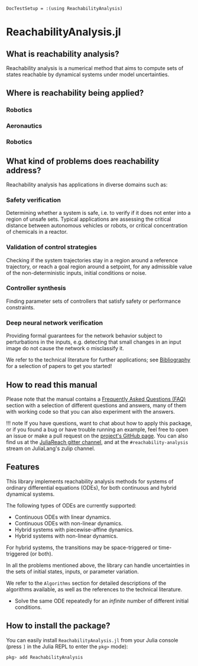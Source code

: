 ```@meta
DocTestSetup = :(using ReachabilityAnalysis)
```

# ReachabilityAnalysis.jl

## What is reachability analysis?

Reachability analysis is a numerical method that aims to compute sets of states
reachable by dynamical systems under model uncertainties.

## Where is reachability being applied?

### Robotics



### Aeronautics



### Robotics


## What kind of problems does reachability address?

Reachability analysis has applications in diverse domains such as:

### Safety verification

Determining whether a system is safe, i.e. to verify
if it does not enter into a region of unsafe sets. Typical applications are
assessing the critical distance between autonomous vehicles or robots, or critical
concentration of chemicals in a reactor.

### Validation of control strategies

Checking if the system trajectories stay in a region around a reference trajectory, or reach a goal region around a setpoint,
for any admissible value of the non-deterministic inputs, initial conditions
or noise.

### Controller synthesis

Finding parameter sets of controllers that satisfy safety or performance constraints.

### Deep neural network verification

Providing formal guarantees for the network behavior subject to perturbations in the inputs, e.g. detecting that small changes in an input image do not cause the network o misclassify it.

We refer to the technical literature for further applications; see [Bibliography](@ref) for a selection of papers to get you started!


## How to read this manual

Please note that the manual contains a [Frequently Asked Questions (FAQ)](https://juliareach.github.io/ReachabilityAnalysis.jl/dev/man/faq/) section with a selection of different questions and answers, many of them
with working code so that you can also experiment with the answers.

!!! note
    If you have questions, want to chat about how to apply this package, or if you found a bug or have trouble running an example, feel free to open an issue or make a pull request on the [project's GitHub page](https://github.com/mforets/ReachabilityAnalysis.jl). You can also find us at the [JuliaReach gitter channel](https://gitter.im/JuliaReach/Lobby?utm_source=badge&utm_medium=badge&utm_campaign=pr-badge&utm_content=badge), and at the `#reachability-analysis` stream on JuliaLang's zulip channel.

## Features

This library implements reachability analysis methods for systems of ordinary
differential equations (ODEs), for both continuous and hybrid dynamical systems.

The following types of ODEs are currently supported:

- Continuous ODEs with linear dynamics.
- Continuous ODEs with non-linear dynamics.
- Hybrid systems with piecewise-affine dynamics.
- Hybrid systems with non-linear dynamics.

For hybrid systems, the transitions may be space-triggered or time-triggered
(or both).

In all the problems mentioned above, the library can handle uncertainties in
the sets of initial states, inputs, or parameter variation.

We refer to the `Algorithms` section for detailed descriptions of the algorithms
available, as well as the references to the technical literature.

- Solve the same ODE repeatedly for an *infinite* number of different initial conditions.

## How to install the package?

You can easily install `ReachabilityAnalysis.jl` from your Julia console
(press `]` in the Julia REPL to enter the `pkg>` mode):

```julia
pkg> add ReachabilityAnalysis
```
